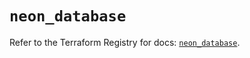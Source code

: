 # `neon_database`

Refer to the Terraform Registry for docs: [`neon_database`](https://registry.terraform.io/providers/kislerdm/neon/0.5.0/docs/resources/database).
